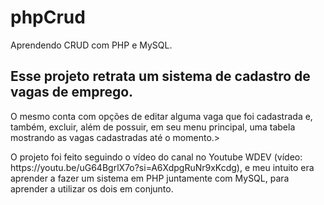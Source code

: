 # phpCrud
Aprendendo CRUD com PHP e MySQL.

<h2>Esse projeto retrata um sistema de cadastro de vagas de emprego.</h2>
<p>O mesmo conta com opções de editar alguma vaga que foi cadastrada e, também, excluir, além de possuir, em seu menu principal, uma tabela mostrando as vagas cadastradas até o momento.></p
<br>
<p>O projeto foi feito seguindo o vídeo do canal no Youtube WDEV (vídeo: https://youtu.be/uG64BgrlX7o?si=A6XdpgRuNr9xKcdg), e meu intuito era aprender a fazer um sistema em PHP juntamente com MySQL, para aprender a utilizar os dois em conjunto.</p>

